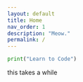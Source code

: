 ```yaml
---
layout: default
title: Home
nav_order: 1
description: "Meow."
permalink: /
---
```

```Python
print("Learn to Code")
```
this takes a while
